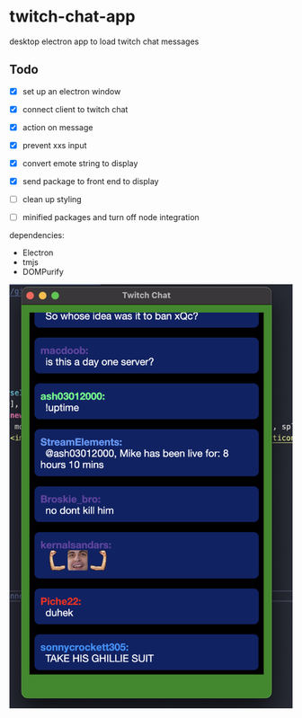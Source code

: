 # twitch-chat-app
desktop electron app to load twitch chat messages


## Todo
- [x] set up an electron window
- [x] connect client to twitch chat
- [x] action on message
- [x] prevent xxs input 
- [x] convert emote string to display
- [x] send package to front end to display
- [ ] clean up styling 
- [ ] minified packages and turn off node integration



dependencies:
* Electron
* tmjs
* DOMPurify



![alt text](https://raw.githubusercontent.com/alexshelto/twitch-chat-app/master/screenshots/chat.png)



